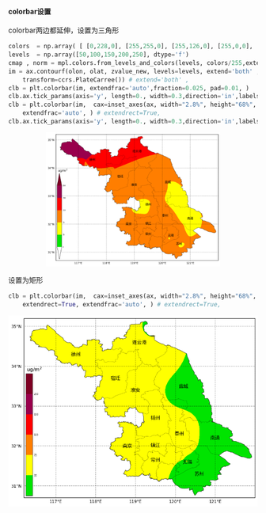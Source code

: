 #### colorbar设置
colorbar两边都延伸，设置为三角形
```python
colors  = np.array( [ [0,228,0], [255,255,0], [255,126,0], [255,0,0], [153,0,76], [126,0,35] ], dtype='f4')
levels  = np.array([50,100,150,200,250], dtype='f')
cmap , norm = mpl.colors.from_levels_and_colors(levels, colors/255,extend='both' )
im = ax.contourf(olon, olat, zvalue_new, levels=levels, extend='both' ,cmap=cmap, norm=norm, \
    transform=ccrs.PlateCarree()) # extend='both' ,
clb = plt.colorbar(im, extendfrac='auto',fraction=0.025, pad=0.01, )
clb.ax.tick_params(axis='y', length=0., width=0.3,direction='in',labelsize=8)
clb = plt.colorbar(im,  cax=inset_axes(ax, width="2.8%", height="68%", loc=3),extend='both',\ 
    extendfrac='auto', ) # extendrect=True,
clb.ax.tick_params(axis='y', length=0., width=0.3,direction='in',labelsize=6)  
```
<div align=center><img src="https://github.com/wangrenz/notes/blob/master/python_tutorial/figures/pm25_tri.png" width="70%" /></div>

设置为矩形
```python
clb = plt.colorbar(im,  cax=inset_axes(ax, width="2.8%", height="68%", loc=3),extend='both',\ 
    extendrect=True, extendfrac='auto', ) # extendrect=True,
```

![image](https://github.com/wangrenz/notes/blob/master/python_tutorial/figures/pm25_square.png)
